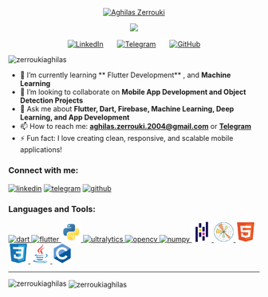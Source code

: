 
<p align="center">
  <a href="https://https://github.com/Zr-AGhilas/Zr-AGhilas">
    <img src="https://readme-typing-svg.demolab.com?font=Fira+Code&size=30&duration=1000&pause=800&color=0077FF&center=true&width=435&lines=Aghilas+Zerrouki" alt="Aghilas Zerrouki" />
  </a>
</p>

<p align="center">
  <a href="https://https://github.com/Zr-AGhilas/Zr-AGhilas">
    <img src="https://readme-typing-svg.demolab.com?font=Fira+Code&size=30&duration=1000&pause=1000&color=0077FF&center=true&width=435&lines=Flutter+Developer;Dart+%7C+Python;Machine+%7C+Deep Learning;Mobile+and+Web+Apps;" />
  </a>
</p>

<!-- Social icons section -->
<p align="center">
  <a href="https://www.linkedin.com/in/aghilas-zerrouki-a51713256/"><img width="32px" alt="LinkedIn" title="LinkedIn" src="https://raw.githubusercontent.com/rahuldkjain/github-profile-readme-generator/master/src/images/icons/Social/linked-in-alt.svg"/></a>
  &#8287;&#8287;&#8287;&#8287;&#8287;
  <a href="https://web.telegram.org/a/#5404034777"><img width="32px" alt="Telegram" title="Telegram" src="https://upload.wikimedia.org/wikipedia/commons/8/82/Telegram_logo.svg"/></a>
  &#8287;&#8287;&#8287;&#8287;&#8287;
  <a href="https://https://github.com/Zr-AGhilas/Zr-AGhilas"><img width="32px" alt="GitHub" title="GitHub" src="https://cdn.jsdelivr.net/npm/simple-icons@v3/icons/github.svg"/></a>
</p>

<p align="left"> <img src="https://komarev.com/ghpvc/?username=zerroukiaghilas&label=Profile%20views&color=0077FF&style=flat" alt="zerroukiaghilas" /> </p>

- 🌱 I’m currently learning ** Flutter Development** , and **Machine Learning**  <br />
- 👯 I’m looking to collaborate on **Mobile App Development and Object Detection Projects**  <br />
- 💬 Ask me about **Flutter, Dart, Firebase, Machine Learning, Deep Learning, and App Development**  <br />
- 📫 How to reach me: **aghilas.zerrouki.2004@gmail.com** or [**Telegram**](https://web.telegram.org/a/#5404034777)  <br />
- ⚡ Fun fact: I love creating clean, responsive, and scalable mobile applications!  <br />

<h3 align="left">Connect with me:</h3>
<p align="left">
  <a href="https://www.linkedin.com/in/zerroukiaghilas" target="blank"><img align="center" src="https://raw.githubusercontent.com/rahuldkjain/github-profile-readme-generator/master/src/images/icons/Social/linked-in-alt.svg" alt="linkedin" height="30" width="40" /></a>
  <a href="https://web.telegram.org/a/#5404034777" target="blank"><img align="center" src="https://upload.wikimedia.org/wikipedia/commons/8/82/Telegram_logo.svg" alt="telegram" height="30" width="40" /></a>
  <a href="https://github.com/Zr-AGhilas/Zr-AGhilas" target="blank"><img align="center" src="https://cdn.jsdelivr.net/npm/simple-icons@v3/icons/github.svg" alt="github" height="30" width="40" /></a>
</p>

<h3 align="left">Languages and Tools:</h3>
<p align="left">
  <!-- Dart -->
  <a href="https://dart.dev/" target="_blank" rel="noreferrer"> 
    <img src="https://www.vectorlogo.zone/logos/dartlang/dartlang-icon.svg" alt="dart" width="40" height="40"/> 
  </a>
  <!-- Flutter -->
  <a href="https://flutter.dev/" target="_blank" rel="noreferrer"> 
    <img src="https://www.vectorlogo.zone/logos/flutterio/flutterio-icon.svg" alt="flutter" width="40" height="40"/> 
  </a>
  <!-- Python -->
  <a href="https://www.python.org/" target="_blank" rel="noreferrer"> 
    <img src="https://raw.githubusercontent.com/devicons/devicon/master/icons/python/python-original.svg" alt="python" width="40" height="40"/> 
  </a>
  <!-- OpenCV -->
  <a href="https://ultralytics.com/" target="_blank" rel="noreferrer">
    <img src="https://cdn.prod.website-files.com/646dd1f1a3703e451ba81ecc/6499468f33db295c5a1219ec_Ultralytics_mark_blue.svg" alt="ultralytics" width="40" height="40"/>
  </a>
  <a href="https://opencv.org/" target="_blank" rel="noreferrer"> 
    <img src="https://www.vectorlogo.zone/logos/opencv/opencv-icon.svg" alt="opencv" width="40" height="40"/> 
  </a>
  <!-- NumPy -->
  <a href="https://numpy.org/" target="_blank" rel="noreferrer"> 
    <img src="https://www.vectorlogo.zone/logos/numpy/numpy-icon.svg" alt="numpy" width="40" height="40"/> 
  </a>
  <!-- Pandas -->
  <a href="https://pandas.pydata.org/" target="_blank" rel="noreferrer"> 
    <img src="https://raw.githubusercontent.com/devicons/devicon/master/icons/pandas/pandas-original.svg" alt="pandas" width="40" height="40"/> 
  </a>
  <!-- Matplotlib -->
  <a href="https://matplotlib.org/" target="_blank" rel="noreferrer"> 
    <img src="https://raw.githubusercontent.com/devicons/devicon/master/icons/matplotlib/matplotlib-original.svg" alt="matplotlib" width="40" height="40"/> 
  </a>
  <!-- HTML -->
  <a href="https://developer.mozilla.org/en-US/docs/Web/HTML" target="_blank" rel="noreferrer"> 
    <img src="https://raw.githubusercontent.com/devicons/devicon/master/icons/html5/html5-original.svg" alt="html5" width="40" height="40"/> 
  </a>
  <!-- CSS -->
  <a href="https://developer.mozilla.org/en-US/docs/Web/CSS" target="_blank" rel="noreferrer"> 
    <img src="https://raw.githubusercontent.com/devicons/devicon/master/icons/css3/css3-original.svg" alt="css3" width="40" height="40"/> 
  </a>
  <!-- Java -->
  <a href="https://www.java.com/" target="_blank" rel="noreferrer"> 
    <img src="https://raw.githubusercontent.com/devicons/devicon/master/icons/java/java-original.svg" alt="java" width="40" height="40"/> 
  </a>
  <!-- C -->
  <a href="https://www.cprogramming.com/" target="_blank" rel="noreferrer"> 
    <img src="https://raw.githubusercontent.com/devicons/devicon/master/icons/c/c-original.svg" alt="c" width="40" height="40"/> 
  </a>

</p>



---

<p><img align="left" src="https://github-readme-stats.vercel.app/api/top-langs?username=zerroukiaghilas&show_icons=true&theme=dark&locale=en&layout=compact" alt="zerroukiaghilas" /></p>

<p>&nbsp;<img align="center" src="https://github-readme-stats.vercel.app/api?username=zerroukiaghilas&show_icons=true&theme=dark&locale=en" alt="zerroukiaghilas" /></p>
